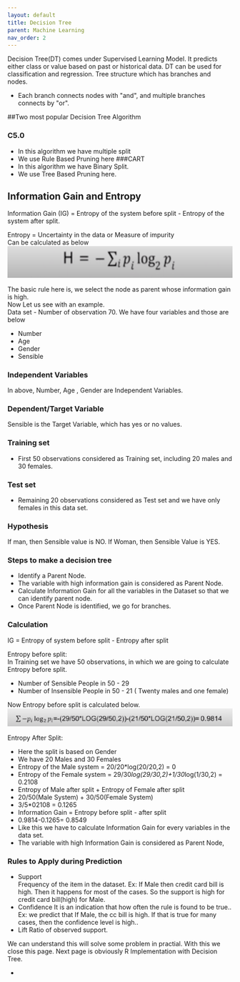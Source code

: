 ```yaml
---
layout: default
title: Decision Tree 
parent: Machine Learning
nav_order: 2
---
```

Decision Tree(DT) comes under Supervised Learning Model. It predicts either class or value based on past or historical data. DT can be used for classification and regression. Tree structure which has branches and nodes. 
- Each branch connects nodes with "and", and multiple branches connects by "or".
  
##Two most popular Decision Tree Algorithm
### C5.0
- In this algorithm we have multiple split
- We use Rule Based Pruning here
###CART
- In this algorithm we have Binary Split.
- We use Tree Based Pruning here.
  
## Information Gain and Entropy
Information Gain (IG) = Entropy of the system before   split - Entropy of the system after split.

Entropy = Uncertainty in the data or Measure of impurity  
Can be calculated as below  
![](/assets/images/ML/DT/p1.png)

The basic rule here is, we select the node as parent whose information gain is high.  
Now Let us see with an example.  
Data set - Number of observation 70.
We have four variables and those are below   
- Number
- Age
- Gender
- Sensible  
  
### Independent Variables 
In above, Number, Age , Gender are Independent Variables.
### Dependent/Target Variable
Sensible is the Target Variable, which has yes or no values. 
### Training set
- First 50 observations considered as Training set, including 20 males and 30 females.
### Test set
- Remaining 20 observations considered as Test set and we have only females in this data set.  
### Hypothesis
If man, then Sensible value is NO.
If Woman, then Sensible Value is YES.  
### Steps to make a decision tree
- Identify a Parent Node.
- The variable with high information gain is considered as Parent Node. 
- Calculate Information Gain for all the variables in the Dataset so that we can identify parent node.
- Once Parent Node is identified, we go for branches.
### Calculation 
IG = Entropy of system before split - Entropy after split

Entropy before split:  
In Training set we have 50 observations, in which we are going to calculate Entropy before split.  
- Number of Sensible People in 50 - 29   
- Number of Insensible People in 50 - 21 ( Twenty males and one female)
  
Now Entropy before split is calculated below.
![](/assets/images/ML/DT/p2.png) 

Entropy After Split:  
- Here the split is based on Gender   
- We have 20 Males and 30 Females  
- Entropy of the Male system = 20/20*log(20/20,2) = 0  
- Entropy of the Female system = 29/30*log(29/30,2)+1/30*log(1/30,2) = 0.2108  
- Entropy of Male after split + Entropy of Female after split 
- 20/50(Male System) + 30/50(Female System)
- 3/5*02108 = 0.1265
- Information Gain = Entropy before split - after split  
- 0.9814-0.1265= 0.8549  
- Like this we have to calculate Information Gain for every variables in the data set.
- The variable with high Information Gain is considered as Parent Node,
### Rules to Apply during Prediction
- Support    
    Frequency of the item in the dataset.  Ex: If Male then credit card bill is high. Then it happens for most of the cases. So the support is high for credit card bill(high) for Male.  
- Confidence
    It is an indication that how often the rule is found to be true.. Ex: we predict that If Male, the cc bill is high. If that is true for many cases, then the confidence level is high.. 
- Lift
    Ratio of observed support. 

We can understand this will solve some problem in practial. With this we close this page. Next page is obviously R Implementation with Decision Tree.   



- 

  

